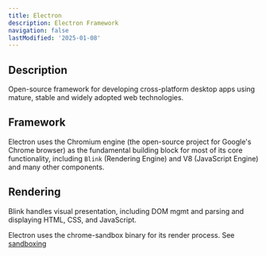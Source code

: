 ```yaml
---
title: Electron
description: Electron Framework
navigation: false
lastModified: '2025-01-08'
---
```


## Description

Open-source framework for developing cross-platform desktop apps using mature, stable and widely adopted web technologies.

## Framework

Electron uses the Chromium engine (the open-source project for Google's Chrome browser) as the fundamental building block for most of its core functionality, including `Blink` (Rendering Engine) and V8 (JavaScript Engine) and many other components.

## Rendering

Blink handles visual presentation, including DOM mgmt and parsing and displaying HTML, CSS, and JavaScript.

 Electron uses the chrome-sandbox binary for its render process. See [sandboxing](./sandboxing)
